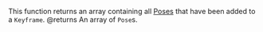 This function returns an array containing all [Poses](https://developer.roblox.com/api-reference/class/Pose) that have been added to a `Keyframe`.
@returns An array of `Pose`s.